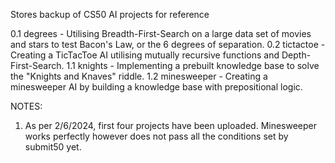 Stores backup of CS50 AI projects for reference

0.1 degrees - Utilising Breadth-First-Search on a large data set of movies and stars to test Bacon's Law, or the 6 degrees of separation.
0.2 tictactoe - Creating a TicTacToe AI utilising mutually recursive functions and Depth-First-Search.
1.1 knights - Implementing a prebuilt knowledge base to solve the "Knights and Knaves" riddle.
1.2 minesweeper - Creating a minesweeper AI by building a knowledge base with prepositional logic.

NOTES:
1. As per 2/6/2024, first four projects have been uploaded. Minesweeper works perfectly however does not pass all the conditions set by submit50 yet.
